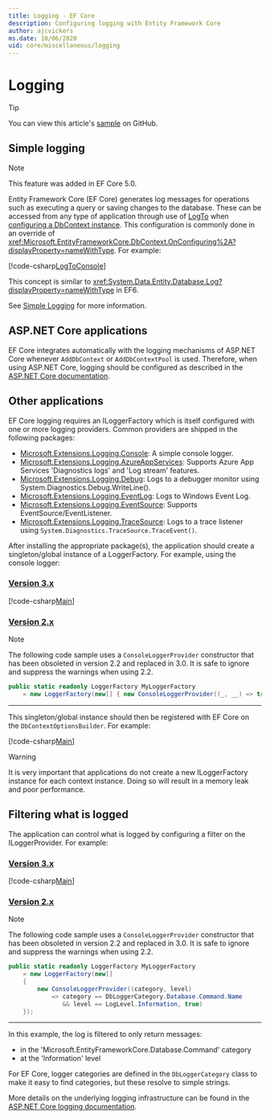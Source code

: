 ```yaml
---
title: Logging - EF Core
description: Configuring logging with Entity Framework Core
author: ajcvickers
ms.date: 10/06/2020
uid: core/miscellaneous/logging
---
```

# Logging

> [!TIP]
> You can view this article's [sample](https://github.com/dotnet/EntityFramework.Docs/tree/master/samples/core/Miscellaneous/Logging) on GitHub.

## Simple logging

> [!NOTE]
> This feature was added in EF Core 5.0.

Entity Framework Core (EF Core) generates log messages for operations such as executing a query or saving changes to the database. These can be accessed from any type of application through use of [LogTo](https://github.com/dotnet/efcore/blob/ec3df8fd7e4ea4ebeebfa747619cef37b23ab2c6/src/EFCore/DbContextOptionsBuilder.cs#L135) <!-- Issue #2748 <xref:Microsoft.EntityFrameworkCore.DbContextOptionsBuilder.LogTo%2A> --> when [configuring a DbContext instance](xref:core/miscellaneous/configuring-dbcontext). This configuration is commonly done in an override of <xref:Microsoft.EntityFrameworkCore.DbContext.OnConfiguring%2A?displayProperty=nameWithType>. For example:

<!--
    protected override void OnConfiguring(DbContextOptionsBuilder optionsBuilder)
        => optionsBuilder.LogTo(Console.WriteLine);
-->
[!code-csharp[LogToConsole](../../../samples/core/Miscellaneous/Logging/SimpleLogging/Program.cs?name=LogToConsole)]

This concept is similar to <xref:System.Data.Entity.Database.Log?displayProperty=nameWithType> in EF6.

See [Simple Logging](xref:core/miscellaneous/events/simple-logging) for more information.

## ASP.NET Core applications

EF Core integrates automatically with the logging mechanisms of ASP.NET Core whenever `AddDbContext` or `AddDbContextPool` is used. Therefore, when using ASP.NET Core, logging should be configured as described in the [ASP.NET Core documentation](/aspnet/core/fundamentals/logging?tabs=aspnetcore2x).

## Other applications

EF Core logging requires an ILoggerFactory which is itself configured with one or more logging providers. Common providers are shipped in the following packages:

* [Microsoft.Extensions.Logging.Console](https://www.nuget.org/packages/Microsoft.Extensions.Logging.Console/): A simple console logger.
* [Microsoft.Extensions.Logging.AzureAppServices](https://www.nuget.org/packages/Microsoft.Extensions.Logging.AzureAppServices/): Supports Azure App Services 'Diagnostics logs' and 'Log stream' features.
* [Microsoft.Extensions.Logging.Debug](https://www.nuget.org/packages/Microsoft.Extensions.Logging.Debug/): Logs to a debugger monitor using System.Diagnostics.Debug.WriteLine().
* [Microsoft.Extensions.Logging.EventLog](https://www.nuget.org/packages/Microsoft.Extensions.Logging.EventLog/): Logs to Windows Event Log.
* [Microsoft.Extensions.Logging.EventSource](https://www.nuget.org/packages/Microsoft.Extensions.Logging.EventSource/): Supports EventSource/EventListener.
* [Microsoft.Extensions.Logging.TraceSource](https://www.nuget.org/packages/Microsoft.Extensions.Logging.TraceSource/): Logs to a trace listener using `System.Diagnostics.TraceSource.TraceEvent()`.

After installing the appropriate package(s), the application should create a singleton/global instance of a LoggerFactory. For example, using the console logger:

### [Version 3.x](#tab/v3)

[!code-csharp[Main](../../../samples/core/Miscellaneous/Logging/Logging/BloggingContext.cs#DefineLoggerFactory)]

### [Version 2.x](#tab/v2)

> [!NOTE]
> The following code sample uses a `ConsoleLoggerProvider` constructor that has been obsoleted in version 2.2 and replaced in 3.0. It is safe to ignore and suppress the warnings when using 2.2.

```csharp
public static readonly LoggerFactory MyLoggerFactory
    = new LoggerFactory(new[] { new ConsoleLoggerProvider((_, __) => true, true) });
```

***

This singleton/global instance should then be registered with EF Core on the `DbContextOptionsBuilder`. For example:

[!code-csharp[Main](../../../samples/core/Miscellaneous/Logging/Logging/BloggingContext.cs#RegisterLoggerFactory)]

> [!WARNING]
> It is very important that applications do not create a new ILoggerFactory instance for each context instance. Doing so will result in a memory leak and poor performance.

## Filtering what is logged

The application can control what is logged by configuring a filter on the ILoggerProvider. For example:

### [Version 3.x](#tab/v3)

[!code-csharp[Main](../../../samples/core/Miscellaneous/Logging/Logging/BloggingContextWithFiltering.cs#DefineLoggerFactory)]

### [Version 2.x](#tab/v2)

> [!NOTE]
> The following code sample uses a `ConsoleLoggerProvider` constructor that has been obsoleted in version 2.2 and replaced in 3.0. It is safe to ignore and suppress the warnings when using 2.2.

```csharp
public static readonly LoggerFactory MyLoggerFactory
    = new LoggerFactory(new[]
    {
        new ConsoleLoggerProvider((category, level)
            => category == DbLoggerCategory.Database.Command.Name
               && level == LogLevel.Information, true)
    });
```

***

In this example, the log is filtered to only return messages:

* in the 'Microsoft.EntityFrameworkCore.Database.Command' category
* at the 'Information' level

For EF Core, logger categories are defined in the `DbLoggerCategory` class to make it easy to find categories, but these resolve to simple strings.

More details on the underlying logging infrastructure can be found in the [ASP.NET Core logging documentation](/aspnet/core/fundamentals/logging?tabs=aspnetcore2x).
